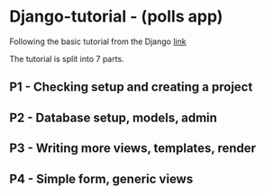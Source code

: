 # Django-tutorial - (polls app)

Following the basic tutorial from the Django [link](https://docs.djangoproject.com/en/2.1/intro/tutorial01/)

The tutorial is split into 7 parts.

## P1 - Checking setup and creating a project

## P2 - Database setup, models, admin

## P3 - Writing more views, templates, render

## P4 - Simple form, generic views
